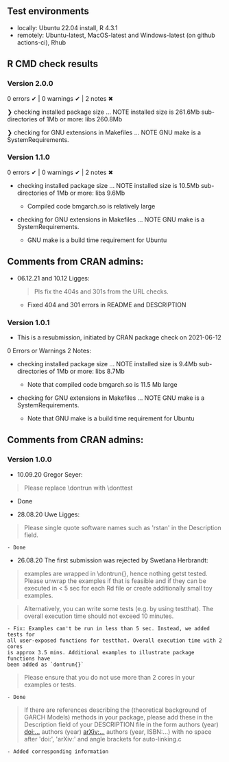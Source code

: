 ## Test environments
* locally: Ubuntu 22.04 install, R 4.3.1
* remotely: Ubuntu-latest, MacOS-latest and Windows-latest (on github actions-ci), Rhub
  
## R CMD check results

### Version 2.0.0
0 errors ✔ | 0 warnings ✔ | 2 notes ✖

❯ checking installed package size ... NOTE
    installed size is 261.6Mb
    sub-directories of 1Mb or more:
      libs  260.8Mb

❯ checking for GNU extensions in Makefiles ... NOTE
  GNU make is a SystemRequirements.


### Version 1.1.0
0 errors ✔ | 0 warnings ✔ | 2 notes ✖

* checking installed package size ... NOTE
    installed size is 10.5Mb
    sub-directories of 1Mb or more:
      libs   9.6Mb

  - Compiled code bmgarch.so is relatively large

* checking for GNU extensions in Makefiles ... NOTE
  GNU make is a SystemRequirements.
  
  - GNU make is a build time requirement for Ubuntu
  
## Comments from CRAN admins:
* 06.12.21 and 10.12 Ligges:
  > Pls fix the 404s and 301s from the URL checks.
  - Fixed 404 and 301 errors in README and DESCRIPTION


### Version 1.0.1
* This is a resubmission, initiated by CRAN package check on 2021-06-12

0 Errors or Warnings
2 Notes:

* checking installed package size ... NOTE
    installed size is  9.4Mb
    sub-directories of 1Mb or more:
      libs   8.7Mb

  - Note that compiled code bmgarch.so is 11.5 Mb large

* checking for GNU extensions in Makefiles ... NOTE
  GNU make is a SystemRequirements.

  - Note that GNU make is a build time requirement for Ubuntu

## Comments from CRAN admins:
### Version 1.0.0
* 10.09.20 Gregor Seyer: 
> Please replace \dontrun with \donttest
  
  - Done

* 28.08.20 Uwe Ligges: 
> Please single quote software names such as 'rstan' in the Description field.

	- Done


* 26.08.20 The first submission was rejected by Swetlana Herbrandt:

> examples are wrapped in \dontrun{}, hence nothing getst 
> tested. Please unwrap the examples if that is feasible and if they can
> be executed in < 5 sec for each Rd file or create additionally small toy
> examples.

> Alternatively, you can write some tests (e.g. by using testthat). The
> overall execution time should not exceed 10 minutes.

	- Fix: Examples can't be run in less than 5 sec. Instead, we added tests for
	all user-exposed functions for testthat. Overall execution time with 2 cores
	is approx 3.5 mins. Additional examples to illustrate package functions have
	been added as `dontrun{}`

> Please ensure that you do not use more than 2 cores in your examples or
> tests.

	- Done

> If there are references describing the (theoretical background of GARCH
> Models) methods in your package, please add these in the Description
> field of your DESCRIPTION file in the form
> authors (year) <doi:...>
> authors (year) <arXiv:...>
> authors (year, ISBN:...)
> with no space after 'doi:', 'arXiv:' and angle brackets for auto-linking.c

	- Added corresponding information
